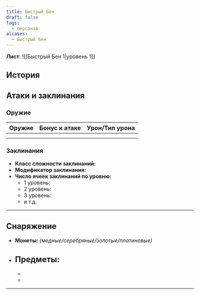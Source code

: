```yaml
---
title: Быстрый Бен
draft: false
tags:
  - персонаж
aliases:
  - Быстрый Бен
---
```

**Лист**: 
![[Быстрый Бен 1|уровень 1]]
## История

## Атаки и заклинания
### Оружие
| Оружие         | Бонус к атаке | Урон/Тип урона |
|----------------|---------------|----------------|
|                |               |                |
|                |               |                |

### Заклинания
- **Класс сложности заклинаний:** 
- **Модификатор заклинания:** 
- **Число ячеек заклинаний по уровню:**
  - 1 уровень: 
  - 2 уровень: 
  - 3 уровень: 
  - и т.д.

---

## Снаряжение
- **Монеты:** _(медные/серебряные/золотые/платиновые)_
- **Предметы:** 
  - 
  - 
  - 

---
